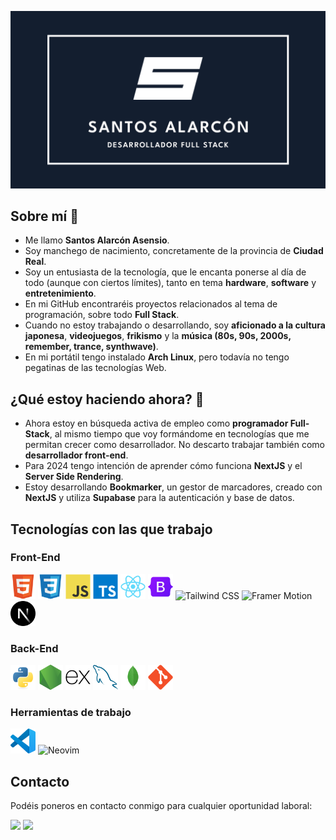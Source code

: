 ![](SantosAlarconLogo.png)

## Sobre mí 🖖

+ Me llamo **Santos Alarcón Asensio**.
+ Soy manchego de nacimiento, concretamente de la provincia de **Ciudad Real**.
+ Soy un entusiasta de la tecnología, que le encanta ponerse al día de todo (aunque con ciertos límites), tanto en tema **hardware**, **software** y **entretenimiento**. 
+ En mi GitHub encontraréis proyectos relacionados al tema de programación, sobre todo **Full Stack**.
+ Cuando no estoy trabajando o desarrollando, soy **aficionado a la cultura japonesa**, **videojuegos**, **frikismo** y la **música (80s, 90s, 2000s, remember, trance, synthwave)**.
+ En mi portátil tengo instalado **Arch Linux**, pero todavía no tengo pegatinas de las tecnologías Web.

## ¿Qué estoy haciendo ahora? 🤔
+ Ahora estoy en búsqueda activa de empleo como **programador Full-Stack**, al mismo tiempo que voy formándome en tecnologías que me permitan crecer como desarrollador. No descarto trabajar también como **desarrollador front-end**.
+ Para 2024 tengo intención de aprender cómo funciona **NextJS** y el **Server Side Rendering**.
+ Estoy desarrollando **Bookmarker**, un gestor de marcadores, creado con **NextJS** y utiliza **Supabase** para la autenticación y base de datos.

## Tecnologías con las que trabajo
### Front-End
<div>
  <img width="40" height="40" alt="HTML5" title="HTML5" src="https://raw.githubusercontent.com/devicons/devicon/1119b9f84c0290e0f0b38982099a2bd027a48bf1/icons/html5/html5-original.svg">
  <img width="40" height="40" alt="CSS3" title="CSS3" src="https://raw.githubusercontent.com/devicons/devicon/1119b9f84c0290e0f0b38982099a2bd027a48bf1/icons/css3/css3-original.svg">
  <img width="40" height="40" alt="JavaScript" title="JavaScript" src="https://raw.githubusercontent.com/devicons/devicon/1119b9f84c0290e0f0b38982099a2bd027a48bf1/icons/javascript/javascript-original.svg">
  <img width="40" height="40" alt="TypeScript" title="TypeScript" src="https://raw.githubusercontent.com/devicons/devicon/1119b9f84c0290e0f0b38982099a2bd027a48bf1/icons/typescript/typescript-original.svg">
  <img width="40" height="40" alt="React" title="React" src="https://raw.githubusercontent.com/devicons/devicon/1119b9f84c0290e0f0b38982099a2bd027a48bf1/icons/react/react-original.svg">
  <img width="40" height="40" alt="Bootstrap" title="Bootstrap" src="https://raw.githubusercontent.com/devicons/devicon/1119b9f84c0290e0f0b38982099a2bd027a48bf1/icons/bootstrap/bootstrap-original.svg">
  <img width="40" height="40" alt="Tailwind CSS" title="Tailwind CSS" src="https://tailwindcss.com/_next/static/media/tailwindcss-mark.3c5441fc7a190fb1800d4a5c7f07ba4b1345a9c8.svg">
  <img width="40" height="40" alt="Framer Motion" title="Framer Motion" src="https://camo.githubusercontent.com/179d66ab2b0321726c88a586c4ad38802e7113a3c98c6fd3f0156c01c98cfd14/68747470733a2f2f6672616d657275736572636f6e74656e742e636f6d2f696d616765732f34386861395a52396f5a51475136675a38595566456c50335430412e706e67">
  <img width="40" height="40" alt="Next JS" title="Next JS" src="https://raw.githubusercontent.com/devicons/devicon/1119b9f84c0290e0f0b38982099a2bd027a48bf1/icons/nextjs/nextjs-original.svg">
</div>

### Back-End
<div>
  <img width="40" height="40" alt="Python" title="Python" src="https://raw.githubusercontent.com/devicons/devicon/1119b9f84c0290e0f0b38982099a2bd027a48bf1/icons/python/python-original.svg">
  <img width="40" height="40" alt="Node.js" title="Node.js" src="https://raw.githubusercontent.com/devicons/devicon/1119b9f84c0290e0f0b38982099a2bd027a48bf1/icons/nodejs/nodejs-original.svg">
  <img width="40" height="40" alt="Express" title="Express" src="https://raw.githubusercontent.com/devicons/devicon/1119b9f84c0290e0f0b38982099a2bd027a48bf1/icons/express/express-original.svg">
  <img width="40" height="40" alt="MySQL" title="MySQL" src="https://raw.githubusercontent.com/devicons/devicon/1119b9f84c0290e0f0b38982099a2bd027a48bf1/icons/mysql/mysql-original.svg">
  <img width="40" height="40" alt="MongoDB" title="MongoDB" src="https://raw.githubusercontent.com/devicons/devicon/1119b9f84c0290e0f0b38982099a2bd027a48bf1/icons/mongodb/mongodb-original.svg">
  <img width="40" height="40" alt="Git" title="Git" src="https://raw.githubusercontent.com/devicons/devicon/1119b9f84c0290e0f0b38982099a2bd027a48bf1/icons/git/git-original.svg">
</div>

### Herramientas de trabajo
<div>
  <img width="40" height="40" alt="Visual Studio Code" title="Visual Studio Code" src="https://raw.githubusercontent.com/devicons/devicon/1119b9f84c0290e0f0b38982099a2bd027a48bf1/icons/vscode/vscode-original.svg">
  <img width="40" height="40" alt="Neovim" title="Neovim" src="https://upload.wikimedia.org/wikipedia/commons/3/3a/Neovim-mark.svg">
</div>

## Contacto
Podéis poneros en contacto conmigo para cualquier oportunidad laboral:
<div style=display: flex; align-items: center; gap: .5em;>
  <a target="_blank" href="https://www.linkedin.com/in/santos-alarcon-asensio"><img width="40" src="https://cdn.jsdelivr.net/gh/devicons/devicon/icons/linkedin/linkedin-original.svg" /></a>
  <a href="mailto:santosalarcon86@gmail.com"><img height="40" src="https://upload.wikimedia.org/wikipedia/commons/7/7e/Gmail_icon_%282020%29.svg"/></a>
</div>

<!--
**SantosAlarcon/santosalarcon** is a ✨ _special_ ✨ repository because its `README.md` (this file) appears on your GitHub profile.

Here are some ideas to get you started:

- 🔭 I’m currently working on ...
- 🌱 I’m currently learning ...
- 👯 I’m looking to collaborate on ...
- 🤔 I’m looking for help with ...
- 💬 Ask me about ...
- 📫 How to reach me: ...
- 😄 Pronouns: ...
- ⚡ Fun fact: ...
-->

